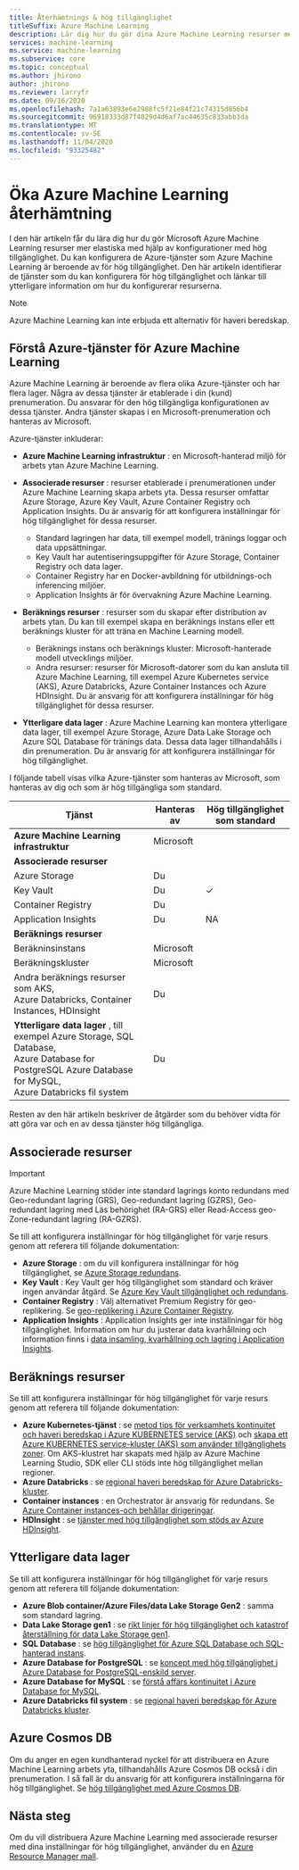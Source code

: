 ```yaml
---
title: Återhämtnings & hög tillgänglighet
titleSuffix: Azure Machine Learning
description: Lär dig hur du gör dina Azure Machine Learning resurser mer elastiska för avbrott genom att använda en konfiguration med hög tillgänglighet.
services: machine-learning
ms.service: machine-learning
ms.subservice: core
ms.topic: conceptual
ms.author: jhirono
author: jhirono
ms.reviewer: larryfr
ms.date: 09/16/2020
ms.openlocfilehash: 7a1a63893e6e2988fc5f21e84f21c74315d856b4
ms.sourcegitcommit: 96918333d87f4029d4d6af7ac44635c833abb3da
ms.translationtype: MT
ms.contentlocale: sv-SE
ms.lasthandoff: 11/04/2020
ms.locfileid: "93325482"
---
```

# <a name="increase-azure-machine-learning-resiliency"></a>Öka Azure Machine Learning återhämtning



I den här artikeln får du lära dig hur du gör Microsoft Azure Machine Learning resurser mer elastiska med hjälp av konfigurationer med hög tillgänglighet. Du kan konfigurera de Azure-tjänster som Azure Machine Learning är beroende av för hög tillgänglighet. Den här artikeln identifierar de tjänster som du kan konfigurera för hög tillgänglighet och länkar till ytterligare information om hur du konfigurerar resurserna.

> [!NOTE]
> Azure Machine Learning kan inte erbjuda ett alternativ för haveri beredskap.

## <a name="understand-azure-services-for-azure-machine-learning"></a>Förstå Azure-tjänster för Azure Machine Learning

Azure Machine Learning är beroende av flera olika Azure-tjänster och har flera lager. Några av dessa tjänster är etablerade i din (kund) prenumeration. Du ansvarar för den hög tillgängliga konfigurationen av dessa tjänster. Andra tjänster skapas i en Microsoft-prenumeration och hanteras av Microsoft. 

Azure-tjänster inkluderar:

* **Azure Machine Learning infrastruktur** : en Microsoft-hanterad miljö för arbets ytan Azure Machine Learning.

* **Associerade resurser** : resurser etablerade i prenumerationen under Azure Machine Learning skapa arbets yta. Dessa resurser omfattar Azure Storage, Azure Key Vault, Azure Container Registry och Application Insights. Du är ansvarig för att konfigurera inställningar för hög tillgänglighet för dessa resurser.
  * Standard lagringen har data, till exempel modell, tränings loggar och data uppsättningar.
  * Key Vault har autentiseringsuppgifter för Azure Storage, Container Registry och data lager.
  * Container Registry har en Docker-avbildning för utbildnings-och inferencing miljöer.
  * Application Insights är för övervakning Azure Machine Learning.

* **Beräknings resurser** : resurser som du skapar efter distribution av arbets ytan. Du kan till exempel skapa en beräknings instans eller ett beräknings kluster för att träna en Machine Learning modell.
  * Beräknings instans och beräknings kluster: Microsoft-hanterade modell utvecklings miljöer.
  * Andra resurser: resurser för Microsoft-datorer som du kan ansluta till Azure Machine Learning, till exempel Azure Kubernetes service (AKS), Azure Databricks, Azure Container Instances och Azure HDInsight. Du är ansvarig för att konfigurera inställningar för hög tillgänglighet för dessa resurser.

* **Ytterligare data lager** : Azure Machine Learning kan montera ytterligare data lager, till exempel Azure Storage, Azure Data Lake Storage och Azure SQL Database för tränings data.  Dessa data lager tillhandahålls i din prenumeration. Du är ansvarig för att konfigurera inställningar för hög tillgänglighet.

I följande tabell visas vilka Azure-tjänster som hanteras av Microsoft, som hanteras av dig och som är hög tillgängliga som standard.

| Tjänst | Hanteras av | Hög tillgänglighet som standard |
| ----- | ----- | ----- |
| **Azure Machine Learning infrastruktur** | Microsoft | |
| **Associerade resurser** |
| Azure Storage | Du | |
| Key Vault | Du | ✓ |
| Container Registry | Du | |
| Application Insights | Du | NA |
| **Beräknings resurser** |
| Beräkninsinstans | Microsoft |  |
| Beräkningskluster | Microsoft |  |
| Andra beräknings resurser som AKS, <br>Azure Databricks, Container Instances, HDInsight | Du |  |
| **Ytterligare data lager** , till exempel Azure Storage, SQL Database,<br> Azure Database for PostgreSQL Azure Database for MySQL, <br>Azure Databricks fil system | Du | |

Resten av den här artikeln beskriver de åtgärder som du behöver vidta för att göra var och en av dessa tjänster hög tillgängliga.

## <a name="associated-resources"></a>Associerade resurser

> [!IMPORTANT]
> Azure Machine Learning stöder inte standard lagrings konto redundans med Geo-redundant lagring (GRS), Geo-redundant lagring (GZRS), Geo-redundant lagring med Läs behörighet (RA-GRS) eller Read-Access geo-Zone-redundant lagring (RA-GZRS).

Se till att konfigurera inställningar för hög tillgänglighet för varje resurs genom att referera till följande dokumentation:

* **Azure Storage** : om du vill konfigurera inställningar för hög tillgänglighet, se [Azure Storage redundans](../storage/common/storage-redundancy.md).
* **Key Vault** : Key Vault ger hög tillgänglighet som standard och kräver ingen användar åtgärd.  Se [Azure Key Vault tillgänglighet och redundans](../key-vault/general/disaster-recovery-guidance.md).
* **Container Registry** : Välj alternativet Premium Registry för geo-replikering. Se [geo-replikering i Azure Container Registry](../container-registry/container-registry-geo-replication.md).
* **Application Insights** : Application Insights ger inte inställningar för hög tillgänglighet. Information om hur du justerar data kvarhållning och information finns i [data insamling, kvarhållning och lagring i Application Insights](../azure-monitor/app/data-retention-privacy.md#how-long-is-the-data-kept).

## <a name="compute-resources"></a>Beräknings resurser

Se till att konfigurera inställningar för hög tillgänglighet för varje resurs genom att referera till följande dokumentation:

* **Azure Kubernetes-tjänst** : se [metod tips för verksamhets kontinuitet och haveri beredskap i Azure KUBERNETES service (AKS)](../aks/operator-best-practices-multi-region.md) och [skapa ett Azure KUBERNETES service-kluster (AKS) som använder tillgänglighets zoner](../aks/availability-zones.md). Om AKS-klustret har skapats med hjälp av Azure Machine Learning Studio, SDK eller CLI stöds inte hög tillgänglighet mellan regioner.
* **Azure Databricks** : se [regional haveri beredskap för Azure Databricks-kluster](/azure/databricks/scenarios/howto-regional-disaster-recovery).
* **Container instances** : en Orchestrator är ansvarig för redundans. Se [Azure Container instances-och behållar dirigeringar](../container-instances/container-instances-orchestrator-relationship.md).
* **HDInsight** : se [tjänster med hög tillgänglighet som stöds av Azure HDInsight](../hdinsight/hdinsight-high-availability-components.md).

## <a name="additional-data-stores"></a>Ytterligare data lager

Se till att konfigurera inställningar för hög tillgänglighet för varje resurs genom att referera till följande dokumentation:

* **Azure Blob container/Azure Files/data Lake Storage Gen2** : samma som standard lagring.
* **Data Lake Storage gen1** : se [rikt linjer för hög tillgänglighet och katastrof återställning för data Lake Storage gen1](../data-lake-store/data-lake-store-disaster-recovery-guidance.md).
* **SQL Database** : se [hög tillgänglighet för Azure SQL Database och SQL-hanterad instans](../azure-sql/database/high-availability-sla.md).
* **Azure Database for PostgreSQL** : se [koncept med hög tillgänglighet i Azure Database for PostgreSQL-enskild server](../postgresql/concepts-high-availability.md).
* **Azure Database for MySQL** : se [förstå affärs kontinuitet i Azure Database for MySQL](../mysql/concepts-business-continuity.md).
* **Azure Databricks fil system** : se [regional haveri beredskap för Azure Databricks kluster](/azure/databricks/scenarios/howto-regional-disaster-recovery).

## <a name="azure-cosmos-db"></a>Azure Cosmos DB

Om du anger en egen kundhanterad nyckel för att distribuera en Azure Machine Learning arbets yta, tillhandahålls Azure Cosmos DB också i din prenumeration. I så fall är du ansvarig för att konfigurera inställningarna för hög tillgänglighet. Se [hög tillgänglighet med Azure Cosmos DB](../cosmos-db/high-availability.md).

## <a name="next-steps"></a>Nästa steg

Om du vill distribuera Azure Machine Learning med associerade resurser med dina inställningar för hög tillgänglighet, använder du en [Azure Resource Manager mall](https://github.com/Azure/azure-quickstart-templates/tree/master/201-machine-learning-advanced).